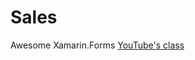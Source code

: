 # Sales
Awesome Xamarin.Forms [YouTube's class](https://www.youtube.com/playlist?list=PLuEZQoW9bRnRnzwx4z1kzoY2Pt2nve6L_) 
<!--stackedit_data:
eyJoaXN0b3J5IjpbLTEyOTE4NDE5NDMsNzE1MjIwMTIzLDYyNj
AzMDU5XX0=
-->